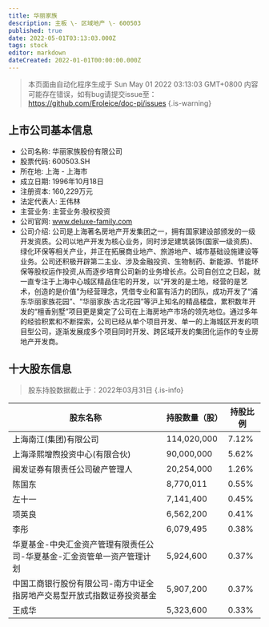 ```yaml
---
title: 华丽家族
description: 主板 \- 区域地产 \- 600503
published: true
date: 2022-05-01T03:13:03.000Z
tags: stock
editor: markdown
dateCreated: 2022-01-01T00:00:00.000Z
---
```


> 本页面由自动化程序生成于 Sun May 01 2022 03:13:03 GMT+0800
> 内容可能存在错误，如有bug请提交issue至：https://github.com/Eroleice/doc-pi/issues
{.is-warning}

## 上市公司基本信息
- 公司名称: 华丽家族股份有限公司
- 股票代码: 600503.SH
- 所在地: 上海 - 上海市
- 成立日期: 1996年10月18日
- 注册资本: 160,229万元
- 法定代表人: 王伟林
- 主营业务: 主营业务:股权投资
- 公司官网: www.deluxe-family.com
- 公司介绍: 公司是上海著名房地产开发集团之一，拥有国家建设部颁发的一级开发资质。公司以地产开发为核心业务，同时涉足建筑装饰(国家一级资质)、绿化环保等相关产业，并正在拓展商业地产、旅游地产、城市基础设施建设等业务。公司还积极开辟第二主业、涉及金融投资、生物制药、新能源、节能环保等股权运作投资,从而逐步培育公司新的业务增长点。公司自创立之日起，就一直专注于上海中心城区精品住宅的开发，以“开发的是土地，经营的是艺术，创造的是价值”为经营理念，凭借专业和富有活力的团队，成功开发了“浦东华丽家族花园”、“华丽家族·古北花园”等沪上知名的精品楼盘，累积数年开发的“檀香别墅”项目更是奠定了公司在上海房地产市场的领先地位。通过多年的经验积累和不断探索，公司已经从单个项目开发、单一的上海城区开发的项目型公司，逐渐发展成多个项目同时开发、跨区域开发的集团化运作的专业房地产开发商。


## 十大股东信息
> 股东持股数据截止于：2022年03月31日
{.is-info}

| 股东名称 | 持股数量（股） | 持股比例 |
| --- | --- | --- |
| 上海南江(集团)有限公司 | 114,020,000 | 7.12% |
| 上海泽熙增煦投资中心(有限合伙) | 90,000,000 | 5.62% |
| 闽发证券有限责任公司破产管理人 | 20,254,000 | 1.26% |
| 陈国东 | 8,770,011 | 0.55% |
| 左十一 | 7,141,400 | 0.45% |
| 项英良 | 6,562,200 | 0.41% |
| 李彤 | 6,079,495 | 0.38% |
| 华夏基金-中央汇金资产管理有限责任公司-华夏基金-汇金资管单一资产管理计划 | 5,924,600 | 0.37% |
| 中国工商银行股份有限公司-南方中证全指房地产交易型开放式指数证券投资基金 | 5,907,200 | 0.37% |
| 王成华 | 5,323,600 | 0.33% |




